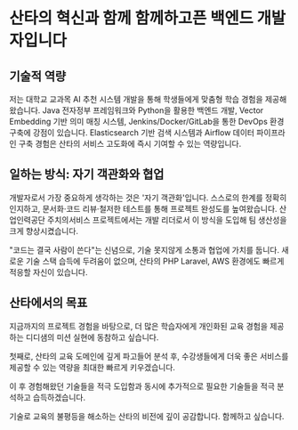 # 산타의 혁신과 함께 함께하고픈 백엔드 개발자입니다

## 기술적 역량

저는 대학교 교과목 AI 추천 시스템 개발을 통해 학생들에게 맞춤형 학습 경험을 제공해 왔습니다. Java 전자정부 프레임워크와 Python을 활용한 백엔드 개발, Vector Embedding 기반 의미 매칭 시스템, Jenkins/Docker/GitLab을 통한 DevOps 환경 구축에 강점이 있습니다. Elasticsearch 기반 검색 시스템과 Airflow 데이터 파이프라인 구축 경험은 산타의 서비스 고도화에 즉시 기여할 수 있는 역량입니다.

## 일하는 방식: 자기 객관화와 협업

개발자로서 가장 중요하게 생각하는 것은 '자기 객관화'입니다. 스스로의 한계를 정확히 인지하고, 문서화·코드 리뷰·철저한 테스트를 통해 프로젝트 완성도를 높여왔습니다. 산업인력공단 주치의서비스 프로젝트에서는 개발 리더로서 이 방식을 도입해 팀 생산성을 크게 향상시켰습니다.

"코드는 결국 사람이 쓴다"는 신념으로, 기술 못지않게 소통과 협업에 가치를 둡니다. 새로운 기술 스택 습득에 두려움이 없으며, 산타의 PHP Laravel, AWS 환경에도 빠르게 적응할 자신이 있습니다.

## 산타에서의 목표

지금까지의 프로젝트 경험을 바탕으로, 더 많은 학습자에게 개인화된 교육 경험을 제공하는 디디샘의 미션 실현에 동참하고 싶습니다.

첫째로,
산타의 교육 도메인에 깊게 파고들어 분석 후, 수강생들에게 더욱 좋은 서비스를 제공할 수 있는 역량을 최대한 빠르게 키우겠습니다.

이 후 경험해왔던 기술들을 적극 도입함과 동시에 추가적으로 필요한 기술들을 적극 분석하고 습득하겠습니다. 

기술로 교육의 불평등을 해소하는 산타의 비전에 깊이 공감합니다. 함께하고 싶습니다.